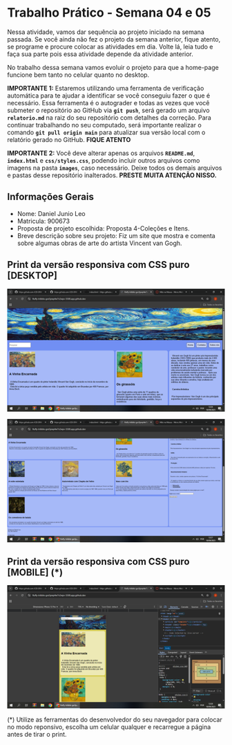 # Trabalho Prático - Semana 04 e 05

Nessa atividade, vamos dar sequência ao projeto iniciado na semana passada. Se você ainda não fez o projeto da semana anterior, fique atento, se programe e procure colocar as atividades em dia. Volte lá, leia tudo e faça sua parte pois essa atividade depende da atividade anterior.

No trabalho dessa semana vamos evoluir o projeto para que a home-page funcione bem tanto no celular quanto no desktop.

**IMPORTANTE 1:** Estaremos utilizando uma ferramenta de verificação automática para te ajudar a identificar se você conseguiu fazer o que é necessário. Essa ferramenta é o autograder e todas as vezes que você submeter o repositório ao GitHub via **`git push`**, será gerado um arquivo **`relatorio.md`** na raiz do seu repositório com detalhes da correção. Para continuar trabalhando no seu computado, será importante realizar o comando **`git pull origin main`** para atualizar sua versão local com o relatório gerado no GitHub. **FIQUE ATENTO**

**IMPORTANTE 2:** Você deve alterar apenas os arquivos **`README.md`**, **`index.html`** e **`css/styles.css`**, podendo incluir outros arquivos como imagens na pasta **`images`**, caso necessário. Deixe todos os demais arquivos e pastas desse repositório inalterados. **PRESTE MUITA ATENÇÃO NISSO.**

## Informações Gerais

- Nome: Daniel Junio Leo
- Matricula: 900673
- Proposta de projeto escolhida: Proposta 4-Coleções e Itens.
- Breve descrição sobre seu projeto:  Fiz um site que mostra e comenta sobre algumas obras de arte do artista Vincent van Gogh.

## Print da versão responsiva com CSS puro [DESKTOP]

 ![Print da versão responsiva com CSS puro parte 1](images/printDesktop1.1.PNG)

  ![Print da versão responsiva com CSS puro parte 2](images/printversaoDesktop1.2.PNG)

## Print da versão responsiva com CSS puro [MOBILE] (*)

![Print da versão responsiva com CSS puro parte 2](images/printmobileDIW.PNG)


(*) Utilize as ferramentas do desenvolvedor do seu navegador para colocar no modo reponsivo, escolha um celular qualquer e recarregue a página antes de tirar o print. 